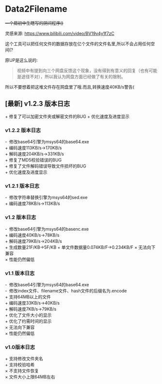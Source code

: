 # Data2Filename

~~一个屑初中生瞎写的阴间程序()~~

灵感来源: https://www.bilibili.com/video/BV19v4y1f7zC

这个工具可以把任何文件的数据存放在亿个文件的文件名里,所以不会占用任何空间(?

原UP是这么说的:  

> 视频中有提到向三个网盘反馈这个现象，没有得到有意义的回复（也有可能是途径不对），所以我认为网盘方面已经做了有关的限制。

所以不要想着把这堆文件存在网盘里了哦.而且,转换速度40KB/s警告(

## [最新] v1.2.3 版本日志

\+ 修复了可以加密文件夹或解密文件的BUG
\+ 优化速度及进度显示  

### v1.2.2 版本日志

\-&ensp;修改base64引擎为msys64的base64.exe  
\+ 编码速度113KB/s->170KB/s  
\+ 解码速度204KB/s->331KB/s  
\+ 修复了MD5校验错误的BUG  
\+ 修复了文件解码错误导致文件损坏的BUG  
\+ 优化速度及进度显示  

### v1.2.1 版本日志

\-&ensp;修改字符串替换引擎为msys64的sed.exe  
\+ 编码速度78KB/s->113KB/s  

### v1.2 版本日志

\-&ensp;修改base64引擎为msys64的basenc.exe  
\+ 编码速度40KB/s->78KB/s  
\+ 解码速度79KB/s->204KB/s  
\+ 生成数量21F/KB->5F/KB
\+ 单文件数据量0.074KB/F->0.234KB/F
× 无法向下兼容  
× 性能仍然偏低  

### v1.1 版本日志

\-&ensp;修改base64引擎为msys64的base64.exe  
\-&ensp;修改index文件、filename文件、hash文件的后缀名为.encode  
\+ 支持64MB以上的文件  
\+ 编码速度33KB/s->40KB/s  
\+ 解码速度7KB/s->79KB/s  
\+ 优化了文件大小的显示  
\+ 优化了约需时间的显示  
× 无法向下兼容  
× 性能仍然偏低  

### v1.0版本日志

\+ 支持修改文件夹名  
\+ 支持校验哈希  
× 不支持文件恢复  
× 文件大小上限64MB左右  